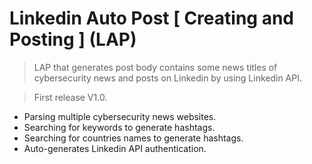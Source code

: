 # Linkedin Auto Post [ Creating and Posting ] (LAP)

> LAP that generates post body contains some news titles of cybersecurity news and posts on Linkedin by using Linkedin API.

> First release V1.0.
- Parsing multiple cybersecurity news websites.
- Searching for keywords to generate hashtags.
- Searching for countries names to generate hashtags.
- Auto-generates Linkedin API authentication.
